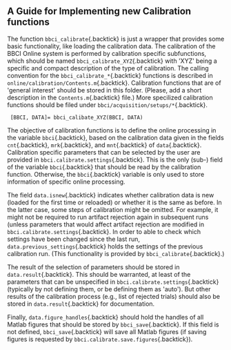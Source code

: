 A Guide for Implementing new Calibration functions
--------------------------------------------------

The function `bbci_calibrate`{.backtick} is just a wrapper that provides
some basic functionality, like loading the calibration data. The
calibration of the BBCI Online system is performed by calibration
specific subfunctions, which should be named
`bbci_calibrate_XYZ`{.backtick} with 'XYZ' being a specific and compact
description of the type of calibration. The calling convention for the
`bbci_calibrate_*`{.backtick} functions is described in
`online/calibration/Contents.m`{.backtick}. Calibration functions that
are of 'general interest' should be stored in this folder. (Please, add
a short description in the `Contents.m`{.backtick} file.) More
specilized calibration functions should be filed under
`bbci/acquisition/setups/*`{.backtick}.

` [BBCI, DATA]= bbci_calibate_XYZ(BBCI, DATA) `

The objective of calibration functions is to define the online
processing in the variable `bbci`{.backtick}, based on the calibration
data given in the fields `cnt`{.backtick}, `mrk`{.backtick}, and
`mnt`{.backtick} of `data`{.backtick}. Calibration specific parameters
that can be selected by the user are provided in
`bbci.calibrate.settings`{.backtick}. This is the only (sub-) field of
the variable `bbci`{.backtick} that should be read by the calibration
function. Otherwise, the `bbci`{.backtick} variable is only used to
store information of specific online processing.

The field `data.isnew`{.backtick} indicates whether calibration data is
new (loaded for the first time or reloaded) or whether it is the same as
before. In the latter case, some steps of calibration might be omitted.
For example, it might not be required to run artifact rejection again in
subsequent runs (unless parameters that would affect artifact rejection
are modified in `bbci.calibrate.settings`{.backtick}. In order to able
to check which settings have been changed since the last run,
`data.previous_settings`{.backtick} holds the settings of the previous
calibration run. (This functionality is provided by
`bbci_calibrate`{.backtick}.)

The result of the selection of parameters should be stored in
`data.result`{.backtick}. This should be warranted, at least of the
parameters that can be unspecified in
`bbci.calibrate.settings`{.backtick} (typically by not defining them, or
be defining them as 'auto'). But other results of the calibration
process (e.g., list of rejected trials) should also be stored in
`data.result`{.backtick} for documentation.

Finally, `data.figure_handles`{.backtick} should hold the handles of all
Matlab figures that should be stored by `bbci_save`{.backtick}. If this
field is not defined, `bbci_save`{.backtick} will save all Matlab
figures (if saving figures is requested by
`bbci.calibrate.save.figures`{.backtick}).